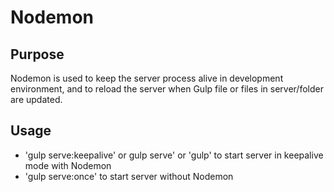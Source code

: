 # Nodemon 

## Purpose
Nodemon is used to keep the server process alive in development environment, and to reload the server when Gulp file or files in server/folder are updated.

## Usage
* 'gulp serve:keepalive' or gulp serve' or 'gulp' to start server in keepalive mode with Nodemon
* 'gulp serve:once' to start server without Nodemon
